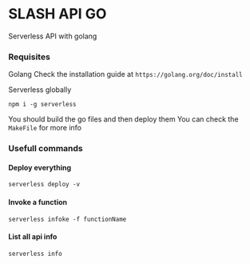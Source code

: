 # SLASH API GO

Serverless API with golang

### Requisites

Golang
Check the installation guide at `https://golang.org/doc/install`

Serverless globally
```
npm i -g serverless
```

You should build the go files and then deploy them
You can check the `MakeFile` for more info

### Usefull commands

#### Deploy everything
`serverless deploy -v`

#### Invoke a function
`serverless infoke -f functionName`

#### List all api info
`serverless info`